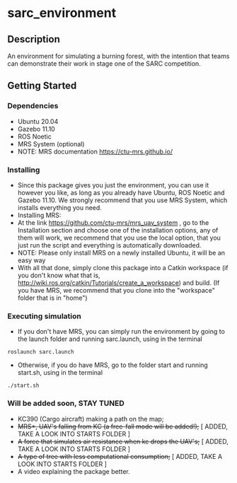 # sarc_environment

## Description

An environment for simulating a burning forest, with the intention that teams can demonstrate their work in stage one of the SARC competition.

## Getting Started

### Dependencies

* Ubuntu 20.04
* Gazebo 11.10
* ROS Noetic
* MRS System (optional)
* NOTE: MRS documentation https://ctu-mrs.github.io/

### Installing

* Since this package gives you just the environment, you can use it however you like, as long as you already have Ubuntu, ROS Noetic and Gazebo 11.10. 
  We strongly recommend that you use MRS System, which installs everything you need.
* Installing MRS:
* At the link https://github.com/ctu-mrs/mrs_uav_system , go to the Installation section and choose one of the installation options,
  any of them will work, we recommend that you use the local option, that you just run the script and everything is automatically downloaded.
* NOTE: Please only install MRS on a newly installed Ubuntu, it will be an easy way
* With all that done, simply clone this package into a Catkin workspace (if you don't know what that is, http://wiki.ros.org/catkin/Tutorials/create_a_workspace)
  and build. (If you have MRS, we recommend that you clone into the "workspace" folder that is in "home")

### Executing simulation

* If you don't have MRS, you can simply run the environment by going to the launch folder and running sarc.launch, using in the terminal
```
roslaunch sarc.launch
```
* Otherwise, if you do have MRS, go to the folder start and running start.sh, using in the terminal
```
./start.sh
```

### Will be added soon, STAY TUNED
* KC390 (Cargo aircraft) making a path on the map;
* ~~MRS*, UAV's falling from KC (a free-fall mode will be added!);~~ [ ADDED, TAKE A LOOK INTO STARTS FOLDER ]
* ~~A force that simulates air resistance when kc drops the UAV's;~~ [ ADDED, TAKE A LOOK INTO STARTS FOLDER ]
* ~~A type of tree with less computational consumption;~~ [ ADDED, TAKE A LOOK INTO STARTS FOLDER ]
* A video explaining the package better.
